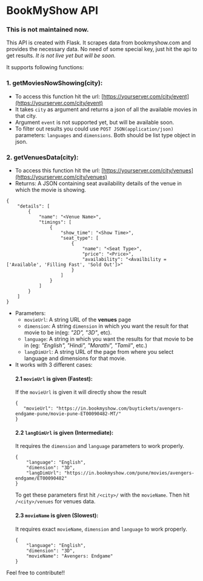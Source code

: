 # BookMyShow API

### This is not maintained now.

This API is created with Flask. It scrapes data from bookmyshow.com and provides the necessary data. No need of some special key, just hit the api to get results. 
*It is not live yet but will be soon.*

It supports following functions:
### 1. getMoviesNowShowing(city):
- To access this function hit the url: [https://yourserver.com/city/event](https://yourserver.com/city/event)
- It takes `city` as argument and returns a json of all the available movies in that city.
- Argument `event` is not supported yet, but will be available soon.
- To filter out results you could use `POST JSON(application/json)` parameters: `languages` and `dimensions`. Both should be list type object in json. 
### 2. getVenuesData(city):
- To access this function hit the url: [https://yourserver.com/city/venues](https://yourserver.com/city/venues)
- Returns: A JSON containing seat availability details of the venue in which the movie is showing.
```
{
    "details": [
        {
            "name": "<Venue Name>",
            "timings": [
                {
                    "show_time": "<Show Time>",
                    "seat_type": [
                        {
                            "name": "<Seat Type>",
                            "price": "<Price>",
                            "availability": "<Availbility = ['Available', 'Filling Fast', 'Sold Out']>"
                        }
                    ]
                }
            ]
        }
    ]
}
```
- Parameters:
    + `movieUrl`: A string URL of the **venues** page
    + `dimension`: A string `dimension` in which you want the result for that movie to be in(eg: *"2D", "3D"*, etc).
    + `language`: A string in which you want the results for that movie to be in (eg: *"English", "Hindi", "Marathi", "Tamil"*, etc.)
    + `langDimUrl`: A string URL of the page from where you select language and dimensions for that movie.
- It works with 3 different cases:
    #### 2.1 `movieUrl` is given (Fastest): 
     If the `movieUrl` is given it will directly show the result 
     ```
     {
        "movieUrl": "https://in.bookmyshow.com/buytickets/avengers-endgame-pune/movie-pune-ET00090482-MT/"
     }
     ```
    #### 2.2 `langDimUrl` is given (Intermediate): 
    It requires the `dimension` and `language` parameters to work properly.
    ```
    {
        "language": "English",
        "dimension": "3D",
        "langDimUrl": "https://in.bookmyshow.com/pune/movies/avengers-endgame/ET00090482"
    }
    ```
    To get these parameters first hit `/<city>/` with the `movieName`. Then hit `/<city>/venues` for venues data.
    #### 2.3 `movieName` is given (Slowest): 
    It requires exact `movieName`, `dimension` and `language` to work properly. 
    ```
    {
        "language": "English",
        "dimension": "3D",
        "movieName": "Avengers: Endgame"
    }
    ```
    
Feel free to contribute!!